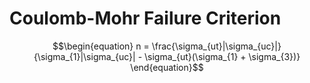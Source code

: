 # Coulomb-Mohr Failure Criterion

$$\begin{equation}
n = \frac{\sigma_{ut}|\sigma_{uc}|}{\sigma_{1}|\sigma_{uc}| - \sigma_{ut}(\sigma_{1} + \sigma_{3})}
\end{equation}$$